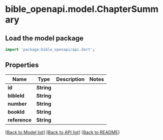 # bible_openapi.model.ChapterSummary

## Load the model package
```dart
import 'package:bible_openapi/api.dart';
```

## Properties
Name | Type | Description | Notes
------------ | ------------- | ------------- | -------------
**id** | **String** |  | 
**bibleId** | **String** |  | 
**number** | **String** |  | 
**bookId** | **String** |  | 
**reference** | **String** |  | 

[[Back to Model list]](../README.md#documentation-for-models) [[Back to API list]](../README.md#documentation-for-api-endpoints) [[Back to README]](../README.md)


